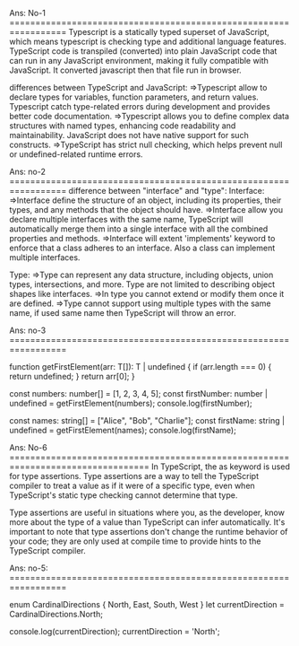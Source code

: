 Ans: No-1 =================================================================
 Typescript is a statically typed superset of JavaScript, which means typescript is checking type and additional language features. TypeScript code is transpiled (converted) into plain JavaScript code that can run in any JavaScript environment, making it fully compatible with JavaScript. It converted javascript then that file run in browser.
 
 differences between TypeScript and JavaScript:
 =>Typescript allow to declare types for variables, function parameters, and return values. Typescript catch type-related errors during development and provides better code documentation.
 =>Typescript allows you to define complex data structures with named types, enhancing code readability and maintainability. JavaScript does not have native support for such constructs.
 =>TypeScript has strict null checking, which helps prevent null or undefined-related runtime errors.

 Ans: no-2 =================================================================
  difference between "interface" and "type":
  Interface:
  =>Interface define the structure of an object, including its properties, their types, and any methods that the object should have.
  =>Interface allow you declare multiple interfaces with the same name, TypeScript will automatically merge them into a single interface with all the combined properties and methods.
  =>Interface will extent 'implements' keyword to enforce that a class adheres to an interface. Also a class can implement multiple interfaces.

  Type: 
  =>Type  can represent any data structure, including objects, union types, intersections, and more. Type are not limited to describing object shapes like interfaces.
  =>In type you cannot extend or modify them once it are defined.
  =>Type cannot support using multiple types with the same name, if used same name then TypeScript will throw an error.

  Ans: no-3 =================================================================

  function getFirstElement<T>(arr: T[]): T | undefined {
  if (arr.length === 0) {
    return undefined;
  }
  return arr[0];
}


const numbers: number[] = [1, 2, 3, 4, 5];
const firstNumber: number | undefined = getFirstElement(numbers);
console.log(firstNumber);

const names: string[] = ["Alice", "Bob", "Charlie"];
const firstName: string | undefined = getFirstElement(names);
console.log(firstName); 

Ans: No-6 =================================================================================
In TypeScript, the as keyword is used for type assertions. Type assertions are a way to tell the TypeScript compiler to treat a value as if it were of a specific type, even when TypeScript's static type checking cannot determine that type.

Type assertions are useful in situations where you, as the developer, know more about the type of a value than TypeScript can infer automatically. It's important to note that type assertions don't change the runtime behavior of your code; they are only used at compile time to provide hints to the TypeScript compiler.

Ans: no-5: =================================================================

enum CardinalDirections {
  North,
  East,
  South,
  West
}
let currentDirection = CardinalDirections.North;

console.log(currentDirection);
currentDirection = 'North';
